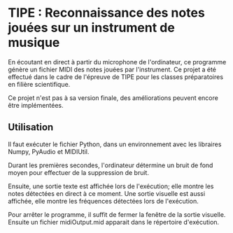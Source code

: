 # TIPE : Reconnaissance des notes jouées sur un instrument de musique

En écoutant en direct à partir du microphone de l'ordinateur, ce programme génère un fichier MIDI des notes jouées par l'instrument.
Ce projet a été effectué dans le cadre de l'épreuve de TIPE pour les classes préparatoires en filière scientifique.

Ce projet n'est pas à sa version finale, des améliorations peuvent encore être implémentées.

## Utilisation

Il faut exécuter le fichier Python, dans un environnement avec les libraires Numpy, PyAudio et MIDIUtil.

Durant les premières secondes, l'ordinateur détermine un bruit de fond moyen pour effectuer de la suppression de bruit.

Ensuite, une sortie texte est affichée lors de l'exécution; elle montre les notes détectées en direct à ce moment. Une sortie visuelle est aussi affichée, elle montre les fréquences détectées lors de l'exécution.

Pour arrêter le programme, il suffit de fermer la fenêtre de la sortie visuelle. Ensuite un fichier midiOutput.mid apparait dans le répertoire d'exécution.

